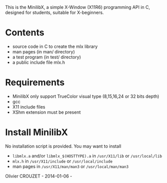 This is the MinilibX, a simple X-Window (X11R6) programming API in C, designed for students, suitable for X-beginners.

# Contents
* source code in C to create the mlx library
* man pages (in man/ directory)
* a test program (in test/ directory)
* a public include file mlx.h

# Requirements
* MinilibX only support TrueColor visual type (8,15,16,24 or 32 bits depth)
* gcc
* X11 include files
* XShm extension must be present

# Install MinilibX
No installation script is provided. You may want to install
* `libmlx.a` and/or `libmlx_$(HOSTTYPE).a` in `/usr/X11/lib` or `/usr/local/lib`
* `mlx.h` in `/usr/X11/include` or `/usr/local/include`
* man pages in `/usr/X11/man/man3` or `/usr/local/man/man3`

Olivier CROUZET - 2014-01-06 -
